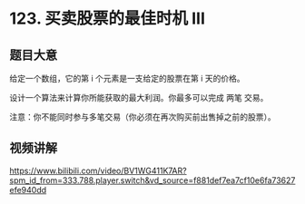 # 123. 买卖股票的最佳时机 III

## 题目大意
给定一个数组，它的第 i 个元素是一支给定的股票在第 i 天的价格。

设计一个算法来计算你所能获取的最大利润。你最多可以完成 两笔 交易。

注意：你不能同时参与多笔交易（你必须在再次购买前出售掉之前的股票）。

## 视频讲解
https://www.bilibili.com/video/BV1WG411K7AR?spm_id_from=333.788.player.switch&vd_source=f881def7ea7cf10e6fa73627efe940dd
